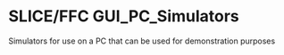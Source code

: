 # SLICE/FFC GUI_PC_Simulators
Simulators for use on a PC that can be used for demonstration purposes

